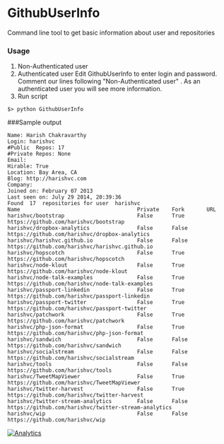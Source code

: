 GithubUserInfo
============

Command line tool to get basic information about user and repositories
  
### Usage 
1. Non-Authenticated user
2. Authenticated user
   Edit  GithubUserInfo to enter login and password. Comment our lines following "Non-Authenticated user" . As
   an authenticated user you will see more information.
3. Run script
```
$> python GithubUserInfo
```


###Sample output
```
Name: Harish Chakravarthy
Login: harishvc
#Public  Repos: 17
#Private Repos: None
Email: 
Hirable: True
Location: Bay Area, CA
Blog: http://harishvc.com
Company: 
Joined on: February 07 2013
Last seen on: July 29 2014, 20:39:36
Found  17  repositories for user  harishvc
Name                                     Private    Fork       URL                                     
harishvc/bootstrap                       False      True       https://github.com/harishvc/bootstrap   
harishvc/dropbox-analytics               False      False      https://github.com/harishvc/dropbox-analytics
harishvc/harishvc.github.io              False      False      https://github.com/harishvc/harishvc.github.io
harishvc/hopscotch                       False      True       https://github.com/harishvc/hopscotch   
harishvc/node-klout                      False      True       https://github.com/harishvc/node-klout  
harishvc/node-talk-examples              False      True       https://github.com/harishvc/node-talk-examples
harishvc/passport-linkedin               False      True       https://github.com/harishvc/passport-linkedin
harishvc/passport-twitter                False      True       https://github.com/harishvc/passport-twitter
harishvc/patchwork                       False      True       https://github.com/harishvc/patchwork   
harishvc/php-json-format                 False      True       https://github.com/harishvc/php-json-format
harishvc/sandwich                        False      False      https://github.com/harishvc/sandwich    
harishvc/socialstream                    False      False      https://github.com/harishvc/socialstream
harishvc/tools                           False      False      https://github.com/harishvc/tools       
harishvc/TweetMapViewer                  False      True       https://github.com/harishvc/TweetMapViewer
harishvc/twitter-harvest                 False      True       https://github.com/harishvc/twitter-harvest
harishvc/twitter-stream-analytics        False      False      https://github.com/harishvc/twitter-stream-analytics
harishvc/wip                             False      False      https://github.com/harishvc/wip
```

[![Analytics](https://ga-beacon.appspot.com/UA-55381661-1/tools/readme)](https://github.com/igrigorik/ga-beacon)
